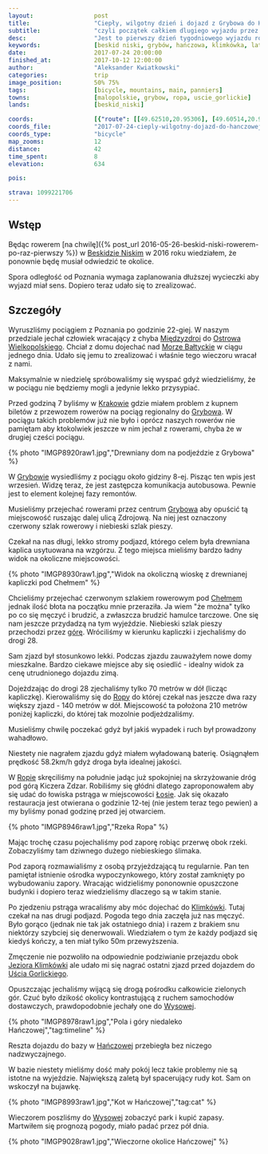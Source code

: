 ```yaml
---
layout:                 post
title:                  "Ciepły, wilgotny dzień i dojazd z Grybowa do Hańczowej"
subtitle:               "czyli początek całkiem dlugiego wyjazdu przez Beskid Niski"
desc:                   "Jest to pierwszy dzień tygodniowego wyjazdu rowerowego przez Beskid Niski zaczynając od Grybowa i jadąc na wschód przez (subiektywnie) najważniejsze miejsca."
keywords:               [beskid niski, grybów, hańczowa, klimkówka, lato, sakwy, tygodniowa]
date:                   2017-07-24 20:00:00
finished_at:            2017-10-12 12:00:00
author:                 "Aleksander Kwiatkowski"
categories:             trip
image_position:         50% 75%
tags:                   [bicycle, mountains, main, panniers]
towns:                  [malopolskie, grybow, ropa, uscie_gorlickie]
lands:                  [beskid_niski]

coords:                 [{"route": [[49.62510,20.95306], [49.60514,20.99435], [49.61370,21.00387], [49.60291,21.04224], [49.58556,21.04542], [49.57649,21.06850], [49.55238,21.07340], [49.53183,21.10610], [49.52175,21.13794], [49.50687,21.12953], [49.48602,21.15391], [49.46527,21.16103]], "type": "bicycle"}, {"route": [[49.57671,21.06807], [49.57136,21.09082], [49.56368,21.09434], [49.56018,21.08335]], "type": "bicycle"}]
coords_file:            "2017-07-24-cieply-wilgotny-dojazd-do-hanczowej.json"
coords_type:            "bicycle"
map_zooms:              12
distance:               42
time_spent:             8
elevation:              634

pois:

strava: 1099221706
---
```


[wiki-beskid-niski]: https://pl.wikipedia.org/wiki/Beskid_Niski
[wiki-miedzyzdroje]: https://pl.wikipedia.org/wiki/Mi%C4%99dzyzdroje
[wiki-ostrow-wielkopolski]: https://pl.wikipedia.org/wiki/Ostr%C3%B3w_Wielkopolski
[wiki-morze-baltyckie]: https://pl.wikipedia.org/wiki/Morze_Ba%C5%82tyckie
[wiki-krakow]: https://pl.wikipedia.org/wiki/Krak%C3%B3w
[wiki-grybow]: https://pl.wikipedia.org/wiki/Gryb%C3%B3w
[wiki-ropa]: https://pl.wikipedia.org/wiki/Ropa_(wojew%C3%B3dztwo_ma%C5%82opolskie)
[wiki-losie]: https://pl.wikipedia.org/wiki/%C5%81osie_(powiat_gorlicki)
[wiki-klimkowka]: https://pl.wikipedia.org/wiki/Klimk%C3%B3wka_(powiat_gorlicki)
[wiki-klimkowka-jezioro]: https://pl.wikipedia.org/wiki/Jezioro_Klimkowskie
[wiki-uscie-gorlickie]: https://pl.wikipedia.org/wiki/U%C5%9Bcie_Gorlickie
[wiki-wysowa]: https://pl.wikipedia.org/wiki/Wysowa-Zdr%C3%B3j
[wiki-hanczowa]: https://pl.wikipedia.org/wiki/Ha%C5%84czowa
[wiki-chelm]: https://pl.wikipedia.org/wiki/Che%C5%82m_(Beskid_Niski)

Wstęp
-----

Będąc rowerem [na chwilę]({% post_url 2016-05-26-beskid-niski-rowerem-po-raz-pierwszy %})
w [Beskidzie Niskim][wiki-beskid-niski] w 2016 roku wiedziałem, że ponownie
będę musiał odwiedzić te
okolice.

Spora odległość od Poznania wymaga zaplanowania dłuższej wycieczki aby wyjazd
miał sens. Dopiero teraz udało się to zrealizować.

Szczegóły
---------

Wyruszliśmy pociągiem z Poznania po godzinie 22-giej. W naszym przedziale
jechał człowiek wracający z chyba [Międzyzdroi][wiki-miedzyzdroje] do
[Ostrowa Wielkopolskiego][wiki-ostrow-wielkopolski]. Chciał z domu dojechać
nad [Morze Bałtyckie][wiki-morze-baltyckie]
w ciągu jednego dnia.
Udało się jemu to zrealizować i właśnie tego wieczoru wracał z nami.

Maksymalnie w niedzielę spróbowaliśmy się wyspać gdyż wiedzieliśmy, że w pociągu
nie będziemy mogli a jedynie lekko przysypiać.

Przed godziną 7
byliśmy w [Krakowie][wiki-krakow] gdzie miałem problem z kupnem biletów z przewozem
rowerów na pociąg regionalny do [Grybowa][wiki-grybow].
W pociągu takich problemów już nie było i oprócz naszych rowerów nie pamiętam
aby ktokolwiek jeszcze w nim jechał z rowerami, chyba że w drugiej cześci pociągu.

{% photo "IMGP8920raw1.jpg","Drewniany dom na podjeździe z Grybowa" %}

W [Grybowie][wiki-grybow] wysiedliśmy z pociągu około gidziny 8-ej. Pisząc ten
wpis jest wrzesień. Widzę teraz, że jest zastępcza komunikacja autobusowa.
Pewnie jest to element kolejnej fazy remontów.

Musieliśmy przejechać rowerami przez centrum [Grybowa][wiki-grybow] aby opuścić tą miejscowość
ruszając dalej ulicą Zdrojową. Na niej jest oznaczony czerwony szlak rowerowy i
niebieski szlak pieszy.

Czekał na nas długi, lekko stromy podjazd, którego celem była drewniana kaplica
usytuowana na wzgórzu. Z tego miejsca mieliśmy bardzo ładny widok na okoliczne
miejscowości.

{% photo "IMGP8930raw1.jpg","Widok na okoliczną wioskę z drewnianej kapliczki pod Chełmem" %}

Chcieliśmy przejechać czerwonym szlakiem rowerowym pod [Chełmem][wiki-chelm]
jednak ilość błota na początku mnie przeraziła. Ja wiem "że można" tylko po co
się męczyć i brudzić, a zwłaszcza brudzić hamulce tarczowe. One się nam jeszcze
przydadzą na tym wyjeździe. Niebieski szlak pieszy przechodzi przez
[górę][wiki-chelm]. Wróciliśmy w kierunku kapliczki i zjechaliśmy
do drogi 28.

Sam zjazd był stosunkowo lekki. Podczas zjazdu zauważyłem nowe domy mieszkalne.
Bardzo ciekawe miejsce aby się osiedlić - idealny widok za cenę utrudnionego
dojazdu zimą.

Dojeżdzając do drogi 28 zjechaliśmy tylko 70 metrów w dół (licząc kapliczkę).
Kierowaliśmy się do
[Ropy][wiki-ropa] do której czekał nas jeszcze dwa razy większy zjazd - 140 metrów
w dół.
Miejscowość ta
położona 210 metrów poniżej kapliczki, do której tak mozolnie podjeżdzaliśmy.

Musieliśmy chwilę poczekać gdyż był jakiś wypadek i ruch był prowadzony
wahadłowo.

Niestety nie nagrałem zjazdu gdyż miałem wyładowaną baterię. Osiągnąłem prędkość 58.2km/h
gdyż droga była idealnej jakości.

W [Ropie][wiki-ropa] skręciliśmy na południe jadąc już spokojniej na
skrzyżowanie dróg pod górą Kiczera Zdzar. Robiliśmy się
głódni dlatego zaproponowałem aby się udać do łowiska pstrąga w
miejscowości [Łosie][wiki-losie]. Jak się okazało restauracja jest otwierana
o godzinie 12-tej (nie jestem teraz tego pewien)
a my byliśmy ponad godzinę przed jej otwarciem.

{% photo "IMGP8946raw1.jpg","Rzeka Ropa" %}

Mając trochę czasu pojechaliśmy pod zaporę robiąc przerwę obok rzeki.
Zobaczyliśmy tam dziwnego dużego niebieskiego ślimaka.

Pod zaporą rozmawialiśmy z osobą
przyjeżdzającą tu regularnie. Pan ten pamiętał istnienie ośrodka wypoczynkowego,
który został zamknięty po wybudowaniu zapory. Wracając widzieliśmy pononownie
opuszczone budynki i dopiero teraz wiedzieliśmy dlaczego są
w takim stanie.

Po zjedzeniu pstrąga wracaliśmy aby móc dojechać do [Klimkówki][wiki-klimkowka].
Tutaj czekał na nas drugi podjazd. Pogoda tego dnia zaczęła już nas męczyć.
Było gorąco (jednak nie tak jak ostatniego dnia) i
razem z brakiem snu niektórzy szybciej się denerwowali. Wiedziałem o tym
że każdy podjazd się kiedyś kończy, a ten miał tylko 50m przewyższenia.

Zmęczenie nie pozwoliło na odpowiednie podziwianie przejazdu obok
[Jeziora Klimkówki][wiki-klimkowka-jezioro] ale udało mi się
nagrać ostatni zjazd przed dojazdem do [Uścia Gorlickiego][wiki-uscie-gorlickie].

Opuszczając jechaliśmy wijącą się drogą pośrodku całkowicie zielonych gór.
Czuć było dzikość okolicy kontrastującą z ruchem samochodów dostawczych, prawdopodobnie
jechały one do [Wysowej][wiki-wysowa].

{% photo "IMGP8978raw1.jpg","Pola i góry niedaleko Hańczowej","tag:timeline" %}

Reszta dojazdu do bazy w [Hańczowej][wiki-hanczowa] przebiegła bez niczego
nadzwyczajnego.

W bazie niestety mieliśmy dość mały pokój lecz takie problemy nie są istotne na wyjeździe.
Największą zaletą był spacerujący rudy kot. Sam on wskoczył na bujawkę.

{% photo "IMGP8993raw1.jpg","Kot w Hańczowej","tag:cat" %}

Wieczorem poszliśmy do [Wysowej][wiki-wysowa] zobaczyć park i kupić zapasy.
Martwiłem się prognozą pogody, miało padać przez pół dnia.

{% photo "IMGP9028raw1.jpg","Wieczorne okolice Hańczowej" %}
